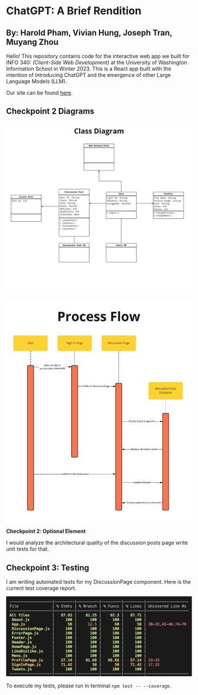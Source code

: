 # ChatGPT: A Brief Rendition
## By: Harold Pham, Vivian Hung, Joseph Tran, Muyang Zhou

Hello! This repository contains code for the interactive web app we built for INFO 340: *(Client-Side Web Development)* at the University of Washington Information School in Winter 2023. This is a React app built with the intention of introducing ChatGPT and the emergence of other Large Language Models (LLM).

Our site can be found [here](https://chatgpt-a-brief-rendition.web.app/home).


## Checkpoint 2 Diagrams
![Checkpoint 2 Class Diagram](./images/codebase_structure.jpg)

![Checkpoint 2 Process Flow Diagram](./images/process_flow.jpg)


**Checkpoint 2: Optional Element**

I would analyze the architectural quality of the discussion posts page write unit tests for that.


## Checkpoint 3: Testing

I am writing automated tests for my DiscussionPage component. Here is the current test coverage report.

![Checkpoint 3 Test Coverage](./images/CurrentTestCoverage.png)

To execute my tests, please run in terminal `npm test -- --coverage`.